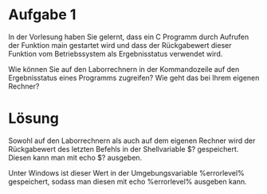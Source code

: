 # Aufgabe 1

In der Vorlesung haben Sie gelernt, dass ein C Programm durch Aufrufen der
Funktion main gestartet wird und dass der Rückgabewert dieser Funktion vom
Betriebssystem als Ergebnisstatus verwendet wird.

Wie können Sie auf den Laborrechnern in der Kommandozeile auf den Ergebnisstatus
eines Programms zugreifen? Wie geht das bei Ihrem eigenen Rechner?

# Lösung

Sowohl auf den Laborrechnern als auch auf dem eigenen Rechner wird der
Rückgabewert des letzten Befehls in der Shellvariable $? gespeichert. Diesen
kann man mit echo $? ausgeben.

Unter Windows ist dieser Wert in der Umgebungsvariable %errorlevel% gespeichert,
sodass man diesen mit echo %errorlevel% ausgeben kann.

